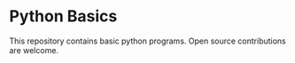 # Python Basics

This repository contains basic python programs. Open source contributions are welcome.
